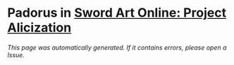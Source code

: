 # Padorus in [Sword Art Online: Project Alicization](https://myanimelist.net/manga/99386/Sword_Art_Online__Project_Alicization)

###### This page was automatically generated. If it contains errors, please open a Issue.
